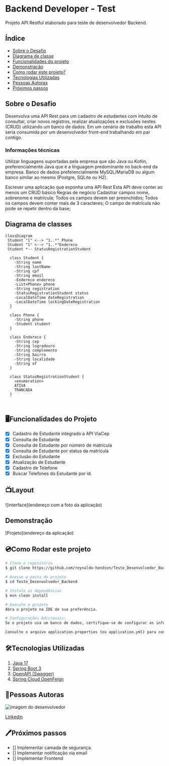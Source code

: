 # Backend Developer - Test

Projeto API Restful elaborado para teste de desenvolvedor Backend.

## Índice
- <a href="#sobreDescricao">Sobre o Desafio</a>
- <a href="#diagrama">Diagrama de classe</a>
- <a href="#funcionalidades">Funcionalidades do projeto</a>
- <a href="#demonstracao">Demonstração</a>
- <a href="#rodar">Como rodar este projeto?</a>
- <a href="#tecnologias">Tecnologias Utilizadas</a>
- <a href="#autoras">Pessoas Autoras</a>
- <a href="#proximospassos">Próximos passos</a>

<h2 id="sobreDescricao">Sobre o Desafio</h2>
Desenvolva uma API Rest para um cadastro de estudantes com intuito de consultar, criar novos registros, realizar atualizações e exclusões nestes (CRUD) utilizando um banco de dados. Em um cenário de trabalho esta API seria consumida por um desenvolvedor front-end trabalhando em par contigo.

<h3>Informações técnicas</h3>

Utilizar linguagens suportadas pela empresa que são Java ou Kotlin, preferencialmente Java que é a linguagem predominante no back-end da empresa. Banco de dados preferencialmente MySQL/MariaDB ou algum banco similar ao mesmo (Postgre, SQLite ou H2).

Escrever uma aplicação que exponha uma API Rest
Esta API deve conter ao menos um CRUD básico
Regras de negócio
Cadastrar campos nome, sobrenome e matrícula;
Todos os campos devem ser preenchidos;
Todos os campos devem conter mais de 3 caracteres;
O campo de matrícula não pode se repetir dentro da base;

<h2 id="diagrama">Diagrama de classes</h2>

```mermaid
classDiagram
 Student "1" <--> "1..*" Phone
 Student "1" <--> "1..*"Endereco 
 Student *-- StatusRegistrationStudent 

  class Student {
    -String name
    -String lastName
    -String cpf
    -String email
    -Endereco endereco
    -List<Phone> phone
    -String registration
    -StatusRegistrationStudent status
    -LocalDateTime dateRegistration
    -LocalDateTime lockingDateRegistration
  }

  class Phone {
    -String phone
    -Student student
  }

  class Endereco {
    -String cep
    -String logradouro
    -String complemento
    -String bairro
    -String localidade
    -String uf
  }

  class StatusRegistrationStudent {
    «enumeration»
    ATIVA
    TRANCADA
  }

 
```

<h2 id = "funcionalidades"> 🖥️Funcionalidades do Projeto </h2>

- [x] Cadastro de Estudante integrado a API ViaCep
- [x] Consulta de Estudante 
- [x] Consulta de Estudante por número de matrícula
- [x] Consulta de Estudante por status da matrícula
- [x] Exclusão do Estudante
- [x] Atualização de Estudante
- [x] Cadastro de Telefone
- [x] Buscar Telefones do Estudante por id.

## 📺Layout

![interface](endereço com a foto da aplicação)

<h2 id="demonstracao"> Demonstração </h2>

[Projeto](endereço da aplicação)


<h2 id="rodar">💿Como Rodar este projeto</h2>

```bash
# Clone o repositório 
$ git clone https://github.com/reynaldo-hendson/Teste_Desenvolvedor_Backend.git

# Acesse a pasta do projeto
$ cd Teste_Desenvolvedor_Backend

# Instale as dependências
$ mvn clean install

# Execute o projeto
Abra o projeto na IDE de sua preferência.

# Configurações Adicionais:
Se o projeto usa um banco de dados, certifique-se de configurar as informações de conexão no arquivo de configuração.

Consulte o arquivo application.properties (ou application.yml) para configurar outras propriedades da aplicação, como porta, URL da base de dados, é os ambientes.

```
<h2 id="tecnologias">🛠️Tecnologias Utilizadas</h2>

1. [Java 17](https://www.java.com/pt-BR/)
2. [Spring Boot 3](https://spring.io/projects/spring-boot)
3. [OpenAPI (Swagger)](https://springdoc.org/)
4. [Spring Cloud OpenFeign](https://docs.spring.io/spring-cloud-openfeign/docs/current/reference/html/)

<h2 id="autoras">👤Pessoas Autoras</h2>

<img src="https://avatars.githubusercontent.com/u/80369346?v=4" alt="imagem do desenvolvedor"></img>

[Linkedin](https://www.linkedin.com/in/reynaldo-hendson/)

<h2 id="proximospassos"> 🖊️Próximos passos </h2>

- [] Implementar camada de segurança.
- [] Implementar notificação via email
- [] Implementar Frontend

